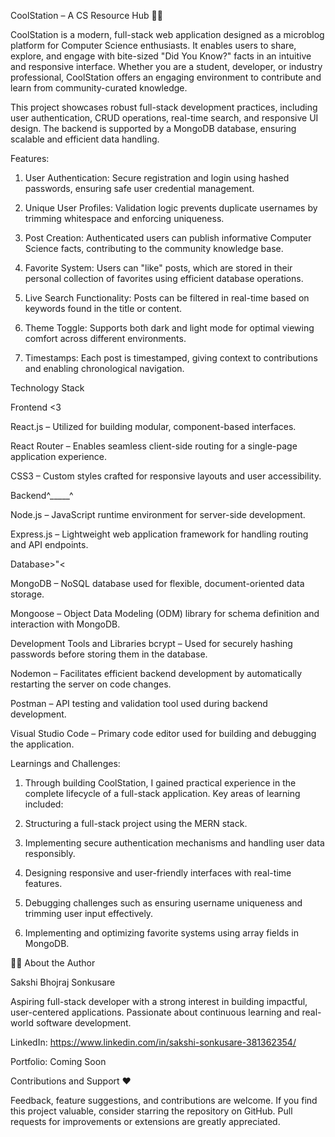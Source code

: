 CoolStation – A CS Resource Hub 👩‍💻

CoolStation is a modern, full-stack web application designed as a microblog platform for Computer Science enthusiasts. It enables users to share, explore, and engage with bite-sized "Did You Know?" facts in an intuitive and responsive interface. Whether you are a student, developer, or industry professional, CoolStation offers an engaging environment to contribute and learn from community-curated knowledge.

This project showcases robust full-stack development practices, including user authentication, CRUD operations, real-time search, and responsive UI design. The backend is supported by a MongoDB database, ensuring scalable and efficient data handling.

Features:

1. User Authentication: Secure registration and login using hashed passwords, ensuring safe user credential management.

2. Unique User Profiles: Validation logic prevents duplicate usernames by trimming whitespace and enforcing uniqueness.

3. Post Creation: Authenticated users can publish informative Computer Science facts, contributing to the community knowledge base.

4. Favorite System: Users can "like" posts, which are stored in their personal collection of favorites using efficient database operations.

5. Live Search Functionality: Posts can be filtered in real-time based on keywords found in the title or content.

6. Theme Toggle: Supports both dark and light mode for optimal viewing comfort across different environments.

7. Timestamps: Each post is timestamped, giving context to contributions and enabling chronological navigation.

Technology Stack

Frontend <3

React.js – Utilized for building modular, component-based interfaces.

React Router – Enables seamless client-side routing for a single-page application experience.

CSS3 – Custom styles crafted for responsive layouts and user accessibility.

Backend^_____^

Node.js – JavaScript runtime environment for server-side development.

Express.js – Lightweight web application framework for handling routing and API endpoints.

Database>"<

MongoDB – NoSQL database used for flexible, document-oriented data storage.

Mongoose – Object Data Modeling (ODM) library for schema definition and interaction with MongoDB.

Development Tools and Libraries
bcrypt – Used for securely hashing passwords before storing them in the database.

Nodemon – Facilitates efficient backend development by automatically restarting the server on code changes.

Postman – API testing and validation tool used during backend development.

Visual Studio Code – Primary code editor used for building and debugging the application.

Learnings and Challenges: 

1. Through building CoolStation, I gained practical experience in the complete lifecycle of a full-stack application. Key areas of learning included:

2. Structuring a full-stack project using the MERN stack.

3. Implementing secure authentication mechanisms and handling user data responsibly.

4. Designing responsive and user-friendly interfaces with real-time features.

5. Debugging challenges such as ensuring username uniqueness and trimming user input effectively.

6. Implementing and optimizing favorite systems using array fields in MongoDB.

🙋‍♀️ About the Author

Sakshi Bhojraj Sonkusare

Aspiring full-stack developer with a strong interest in building impactful, user-centered applications. Passionate about continuous learning and real-world software development.

LinkedIn: https://www.linkedin.com/in/sakshi-sonkusare-381362354/

Portfolio: Coming Soon

Contributions and Support ❤️

Feedback, feature suggestions, and contributions are welcome. If you find this project valuable, consider starring the repository on GitHub. Pull requests for improvements or extensions are greatly appreciated.
